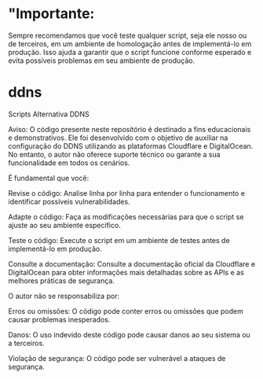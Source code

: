 # "Importante:

Sempre recomendamos que você teste qualquer script, seja ele nosso ou de terceiros, em um ambiente de homologação antes de implementá-lo em produção. Isso ajuda a garantir que o script funcione conforme esperado e evita possíveis problemas em seu ambiente de produção.
# ddns
Scripts Alternativa DDNS

Aviso: O código presente neste repositório é destinado a fins educacionais e demonstrativos. Ele foi desenvolvido com o objetivo de auxiliar na configuração do DDNS utilizando as plataformas Cloudflare e DigitalOcean. No entanto, o autor não oferece suporte técnico ou garante a sua funcionalidade em todos os cenários.

É fundamental que você:

Revise o código: Analise linha por linha para entender o funcionamento e identificar possíveis vulnerabilidades.

Adapte o código: Faça as modificações necessárias para que o script se ajuste ao seu ambiente específico.

Teste o código: Execute o script em um ambiente de testes antes de implementá-lo em produção.

Consulte a documentação: Consulte a documentação oficial da Cloudflare e DigitalOcean para obter informações mais detalhadas sobre as APIs e as melhores práticas de segurança.

O autor não se responsabiliza por:

Erros ou omissões: O código pode conter erros ou omissões que podem causar problemas inesperados.

Danos: O uso indevido deste código pode causar danos ao seu sistema ou a terceiros.

Violação de segurança: O código pode ser vulnerável a ataques de segurança.
